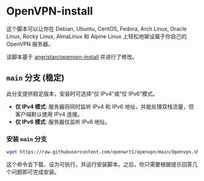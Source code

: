# OpenVPN-install

这个脚本可以让你在 Debian, Ubuntu, CentOS, Fedora, Arch Linux, Oracle Linux, Rocky Linux, AlmaLinux 和 Alpine Linux 上轻松地架设属于你自己的 OpenVPN 服务器。

该脚本基于 [angristan/openvpn-install](https://github.com/angristan/openvpn-install) 并进行了修改。

## `main` 分支 (稳定)

此分支提供稳定版本，安装时可选择“仅 IPv4”或“仅 IPv6”模式。
*   **仅 IPv4 模式**: 服务器将同时监听 IPv4 和 IPv6 地址，并能处理双栈流量，但客户端默认使用 IPv4 连接。
*   **仅 IPv6 模式**: 服务器仅监听 IPv6 地址。

### 安装 `main` 分支

```sh
wget https://raw.githubusercontent.com/openwrt1/openvpn/main/Openvpn.sh && chmod +x Openvpn.sh && ./Openvpn.sh
```

这个命令会下载、设为可执行，并运行安装脚本。之后，你只需要根据提示回答几个问题即可完成安装。
